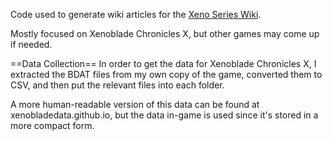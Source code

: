 Code used to generate wiki articles for the [Xeno Series Wiki](https://www.xenoserieswiki.org/wiki/Main_Page).

Mostly focused on Xenoblade Chronicles X, but other games may come up if needed.

==Data Collection==
In order to get the data for Xenoblade Chronicles X, I extracted the BDAT files from my own copy of the game, converted them to CSV, and then put the relevant files into each folder.

A more human-readable version of this data can be found at xenobladedata.github.io, but the data in-game is used since it's stored in a more compact form.